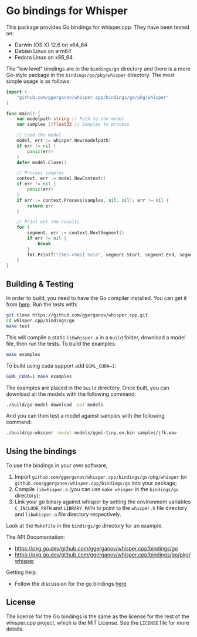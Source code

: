 # Go bindings for Whisper

This package provides Go bindings for whisper.cpp. They have been tested on:

  * Darwin (OS X) 12.6 on x64_64
  * Debian Linux on arm64
  * Fedora Linux on x86_64

The "low level" bindings are in the `bindings/go` directory and there is a more
Go-style package in the `bindings/go/pkg/whisper` directory. The most simple usage
is as follows:

```go
import (
	"github.com/ggerganov/whisper.cpp/bindings/go/pkg/whisper"
)

func main() {
	var modelpath string // Path to the model
	var samples []float32 // Samples to process

	// Load the model
	model, err := whisper.New(modelpath)
	if err != nil {
		panic(err)
	}
	defer model.Close()

	// Process samples
	context, err := model.NewContext()
	if err != nil {
		panic(err)
	}
	if err := context.Process(samples, nil, nil); err != nil {
		return err
	}

	// Print out the results
	for {
		segment, err := context.NextSegment()
		if err != nil {
			break
		}
		fmt.Printf("[%6s->%6s] %s\n", segment.Start, segment.End, segment.Text)
	}
}
```

## Building & Testing

In order to build, you need to have the Go compiler installed. You can get it from [here](https://golang.org/dl/). Run the tests with:

```bash
git clone https://github.com/ggerganov/whisper.cpp.git
cd whisper.cpp/bindings/go
make test
```

This will compile a static `libwhisper.a` in a `build` folder, download a model file, then run the tests. To build the examples:

```bash
make examples
```

To build using cuda support add `GGML_CUDA=1`:

```bash
GGML_CUDA=1 make examples
```

The examples are placed in the `build` directory. Once built, you can download all the models with the following command:

```bash
./build/go-model-download -out models
```

And you can then test a model against samples with the following command:

```bash
./build/go-whisper -model models/ggml-tiny.en.bin samples/jfk.wav
```

## Using the bindings

To use the bindings in your own software,

  1. Import `github.com/ggerganov/whisper.cpp/bindings/go/pkg/whisper` (or `github.com/ggerganov/whisper.cpp/bindings/go` into your package;
  2. Compile `libwhisper.a` (you can use `make whisper` in the `bindings/go` directory);
  3. Link your go binary against whisper by setting the environment variables `C_INCLUDE_PATH` and `LIBRARY_PATH`
     to point to the `whisper.h` file directory and `libwhisper.a` file directory respectively.

Look at the `Makefile` in the `bindings/go` directory for an example.

The API Documentation:

  * https://pkg.go.dev/github.com/ggerganov/whisper.cpp/bindings/go
  * https://pkg.go.dev/github.com/ggerganov/whisper.cpp/bindings/go/pkg/whisper

Getting help:

  * Follow the discussion for the go bindings [here](https://github.com/ggerganov/whisper.cpp/discussions/312)

## License

The license for the Go bindings is the same as the license for the rest of the whisper.cpp project, which is the MIT License. See the `LICENSE` file for more details.

